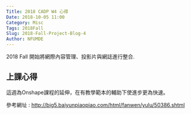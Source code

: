 ```yaml
---
Title: 2018 CADP W4 心得
Date: 2018-10-05 11:00
Category: Misc
Tags: 2018Fall
Slug: 2018-Fall-Project-Blog-4
Author: NFUMDE
---
```


2018 Fall 開始將網際內容管理、投影片與網誌進行整合.

<!-- PELICAN_END_SUMMARY -->

上課心得
----

這週為Onshape課程的延伸，在有教學範本的輔助下使進步更為快速。

參考網址 : http://big5.baiyunpiaopiao.com/html/fanwen/yulu/50386.shtml